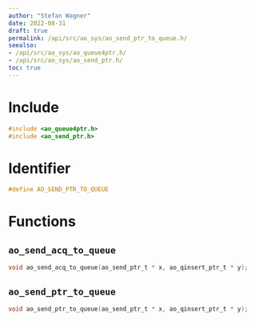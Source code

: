 ```yaml
---
author: "Stefan Wagner"
date: 2022-08-31
draft: true
permalink: /api/src/ao_sys/ao_send_ptr_to_queue.h/
seealso:
- /api/src/ao_sys/ao_queue4ptr.h/
- /api/src/ao_sys/ao_send_ptr.h/
toc: true
---
```


# Include

```c
#include <ao_queue4ptr.h>
#include <ao_send_ptr.h>
```

# Identifier

```c
#define AO_SEND_PTR_TO_QUEUE
```

# Functions

## `ao_send_acq_to_queue`

```c
void ao_send_acq_to_queue(ao_send_ptr_t * x, ao_qinsert_ptr_t * y);
```

## `ao_send_ptr_to_queue`

```c
void ao_send_ptr_to_queue(ao_send_ptr_t * x, ao_qinsert_ptr_t * y);
```
